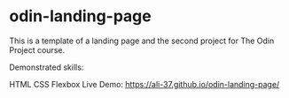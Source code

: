 # odin-landing-page

This is a template of a landing page and the second project for The Odin Project course.

Demonstrated skills:

HTML
CSS
Flexbox
Live Demo: https://ali-37.github.io/odin-landing-page/